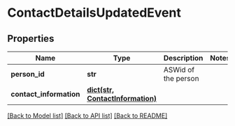 # ContactDetailsUpdatedEvent

## Properties
Name | Type | Description | Notes
------------ | ------------- | ------------- | -------------
**person_id** | **str** | ASWid of the person | 
**contact_information** | [**dict(str, ContactInformation)**](ContactInformation.md) |  | 

[[Back to Model list]](../README.md#documentation-for-models) [[Back to API list]](../README.md#documentation-for-api-endpoints) [[Back to README]](../README.md)


